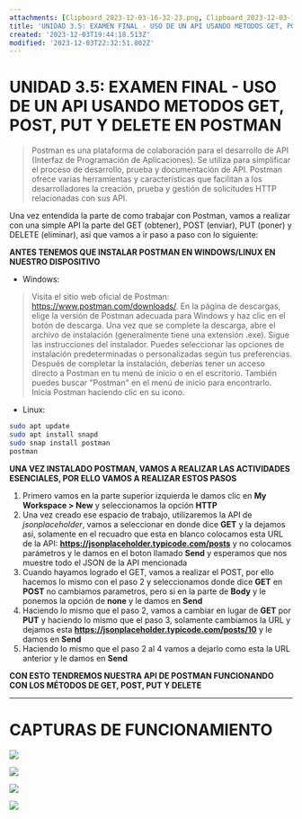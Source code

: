 ```yaml
---
attachments: [Clipboard_2023-12-03-16-32-23.png, Clipboard_2023-12-03-16-32-33.png, Clipboard_2023-12-03-16-32-43.png, Clipboard_2023-12-03-16-32-51.png]
title: 'UNIDAD 3.5: EXAMEN FINAL - USO DE UN API USANDO METODOS GET, POST, PUT Y DELETE EN POSTMAN'
created: '2023-12-03T19:44:18.513Z'
modified: '2023-12-03T22:32:51.802Z'
---
```


# UNIDAD 3.5: EXAMEN FINAL - USO DE UN API USANDO METODOS GET, POST, PUT Y DELETE EN POSTMAN

> Postman es una plataforma de colaboración para el desarrollo de API (Interfaz de Programación de Aplicaciones). Se utiliza para simplificar el proceso de desarrollo, prueba y documentación de API. Postman ofrece varias herramientas y características que facilitan a los desarrolladores la creación, prueba y gestión de solicitudes HTTP relacionadas con sus API.

Una vez entendida la parte de como trabajar con Postman, vamos a realizar con una simple API la parte del GET (obtener), POST (enviar), PUT (poner) y DELETE (eliminar), así que vamos a ir paso a paso con lo siguiente:

**ANTES TENEMOS QUE INSTALAR POSTMAN EN WINDOWS/LINUX EN NUESTRO DISPOSITIVO**

- Windows:

> Visita el sitio web oficial de Postman: https://www.postman.com/downloads/. En la página de descargas, elige la versión de Postman adecuada para Windows y haz clic en el botón de descarga. Una vez que se complete la descarga, abre el archivo de instalación (generalmente tiene una extensión .exe). Sigue las instrucciones del instalador. Puedes seleccionar las opciones de instalación predeterminadas o personalizadas según tus preferencias. Después de completar la instalación, deberías tener un acceso directo a Postman en tu menú de inicio o en el escritorio. También puedes buscar "Postman" en el menú de inicio para encontrarlo. Inicia Postman haciendo clic en su icono.

- Linux:

```bash
sudo apt update
sudo apt install snapd
sudo snap install postman
postman
```

**UNA VEZ INSTALADO POSTMAN, VAMOS A REALIZAR LAS ACTIVIDADES ESENCIALES, POR ELLO VAMOS A REALIZAR ESTOS PASOS**

1. Primero vamos en la parte superior izquierda le damos clic en **My Workspace > New** y seleccionamos la opción **HTTP**
2. Una vez creado ese espacio de trabajo, utilizaremos la API de *jsonplaceholder*, vamos a seleccionar en donde dice **GET** y la dejamos así, solamente en el recuadro que esta en blanco colocamos esta URL de la API: **https://jsonplaceholder.typicode.com/posts** y no colocamos parámetros y le damos en el boton llamado **Send** y esperamos que nos muestre todo el JSON de la API mencionada
3. Cuando hayamos logrado el GET, vamos a realizar el POST, por ello hacemos lo mismo con el paso 2 y seleccionamos donde dice **GET** en **POST** no cambiamos parametros, pero si en la parte de **Body** y le ponemos la opción de **none** y le damos en **Send** 
4. Haciendo lo mismo que el paso 2, vamos a cambiar en lugar de **GET** por **PUT** y haciendo lo mismo que el paso 3, solamente cambiamos la URL y dejamos esta **https://jsonplaceholder.typicode.com/posts/10** y le damos en **Send**
5. Haciendo lo mismo que el paso 2 al 4 vamos a dejarlo como esta la URL anterior y le damos en **Send**

**CON ESTO TENDREMOS NUESTRA API DE POSTMAN FUNCIONANDO CON LOS MÉTODOS DE GET, POST, PUT Y DELETE**

---

# CAPTURAS DE FUNCIONAMIENTO

![](@attachment/Clipboard_2023-12-03-16-32-23.png)

![](@attachment/Clipboard_2023-12-03-16-32-33.png)

![](@attachment/Clipboard_2023-12-03-16-32-43.png)

![](@attachment/Clipboard_2023-12-03-16-32-51.png)

